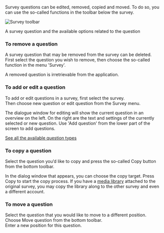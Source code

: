 Survey questions can be edited, removed, copied and moved. To do so, you
can use the so-called functions in the toolbar below the survey.

![Survey toolbar](surveytoolbar.png)

A survey question and the available options related to the question

### To remove a question

A survey question that may be removed from the survey can be deleted.
First select the question you wish to remove, then choose the so-called
function in the menu 'Survey'.

A removed question is irretrievable from the application.

### To add or edit a question

To add or edit questions in a survey, first select the survey.\
 Then choose new question or edit question from the Survey menu.

The dialogue window for editing will show the current question in an
overview on the left. On the right are the text and settings of the
currently selected or new question. Use 'Add question' from the lower
part of the screen to add questions.

[See all the available question
types](https://www.copernica.com/en/support/survey-question-types-and-their-options)

### To copy a question

Select the question you’d like to copy and press the so-called Copy
button from the bottom toolbar.

In the dialog window that appears, you can choose the copy target. Press
Copy to start the copy process. If you have a [media
library](# "Using media libraries") attached to the original survey, you
may copy the library along to the other survey and even a different
account.

### To move a question

Select the question that you would like to move to a different
position.\
 Choose Move question from the bottom toolbar.\
 Enter a new position for this question.
